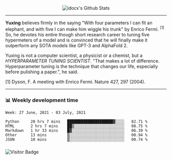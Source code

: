 <div align="center">
    <img align="center" src="https://github-readme-stats.vercel.app/api?username=idocx&show_icons=true&count_private=true&hide_border=true" alt="idocx's Github Stats"></img>
</div>

---

**Yuxing** believes firmly in the saying "With four parameters I can fit an elephant, and with five I can make him wiggle his trunk" by Enrico Fermi. <sup>[1]</sup> So, he devotes his entire though short research career to tuning five hypermeters of a model and is convinced that he will finally make it outperform any SOTA models like GPT-3 and AlphaFold 2.

Yuxing is not a computer scientist, a physicist or a chemist, but a *HYPERPARAMETER TUNING SCIENTIST*. "That makes a lot of difference. Hyperparameter tuning is the technique that changes our life, especially before pulishing a paper.", he said.

[1] Dyson, F. A meeting with Enrico Fermi. Nature 427, 297 (2004).


---

### 📊 Weekly development time
<!--START_SECTION:waka-->
```text
Week: 27 June, 2021 - 03 July, 2021

Python     20 hrs 7 mins   ████████████████████▓░░░░   82.71 % 
HTML       2 hrs 7 mins    ██▒░░░░░░░░░░░░░░░░░░░░░░   08.75 % 
Markdown   1 hr 33 mins    █▓░░░░░░░░░░░░░░░░░░░░░░░   06.39 % 
Other      13 mins         ▒░░░░░░░░░░░░░░░░░░░░░░░░   00.94 % 
JSON       10 mins         ▒░░░░░░░░░░░░░░░░░░░░░░░░   00.74 % 
```
<!--END_SECTION:waka-->

### 

![Visitor Badge](https://visitor-badge.laobi.icu/badge?page_id=idocx.idocx)